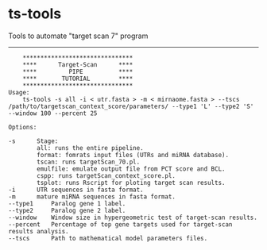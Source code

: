 # ts-tools
Tools to automate "target scan 7" program

----

		*******************************
		****      Target-Scan      ****
		****         PIPE          ****
		****       TUTORIAL        ****
		*******************************
	Usage:
		ts-tools -s all -i < utr.fasta > -m < mirnaome.fasta > --tscs /path/to/targetscan_context_score/parameters/ --type1 'L' --type2 'S' --window 100 --percent 25

	Options:

	-s		Stage:
			all: runs the entire pipeline.
			format: fomrats input files (UTRs and miRNA database).
			tscan: runs targetScan_70.pl.
			emulfile: emulate output file from PCT score and BCL.
			cspp: runs targetScan_context_score.pl.
			tsplot: runs Rscript for ploting target scan results.
	-i		UTR sequences in fasta format.
	-m		mature miRNA sequences in fasta format.
	--type1		Paralog gene 1 label.
	--type2		Paralog gene 2 label.
	--window	Window size in hypergeometric test of target-scan results.
	--percent	Percentage of top gene targets used for target-scan results analysis.
	--tscs		Path to mathematical model parameters files.
